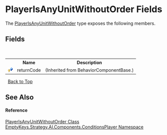 # PlayerIsAnyUnitWithoutOrder Fields
 

The <a href="T_EmptyKeys_Strategy_AI_Components_ConditionsPlayer_PlayerIsAnyUnitWithoutOrder">PlayerIsAnyUnitWithoutOrder</a> type exposes the following members.


## Fields
&nbsp;<table><tr><th></th><th>Name</th><th>Description</th></tr><tr><td>![Protected field](media/protfield.gif "Protected field")</td><td>returnCode</td><td> (Inherited from BehaviorComponentBase.)</td></tr></table>&nbsp;
<a href="#playerisanyunitwithoutorder-fields">Back to Top</a>

## See Also


#### Reference
<a href="T_EmptyKeys_Strategy_AI_Components_ConditionsPlayer_PlayerIsAnyUnitWithoutOrder">PlayerIsAnyUnitWithoutOrder Class</a><br /><a href="N_EmptyKeys_Strategy_AI_Components_ConditionsPlayer">EmptyKeys.Strategy.AI.Components.ConditionsPlayer Namespace</a><br />